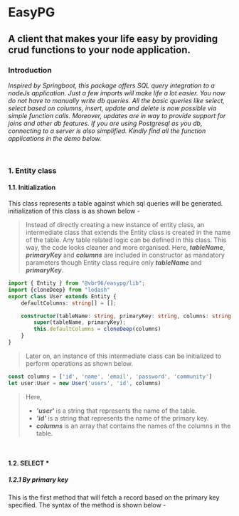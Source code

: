 # EasyPG
## A client that makes your life easy by providing crud functions to your node application.

### Introduction
*Inspired by Springboot, this package offers SQL query integration to a nodeJs application. Just a few imports will make life a lot easier. You now do not have to manually write db queries. All the basic queries like select, select based on columns, insert, update and delete is now possible via simple function calls. Moreover, updates are in way to provide support for joins and other db features. If you are using Postgresql as you db, connecting to a server is also simplified. Kindly find all the function applications in the demo below.*

<br>

### 1. Entity class

#### 1.1. Initialization

This class represents a table against which sql queries will be generated. initialization of this class is as shown below -

> Instead of directly creating a new instance of entity class, an intermediate class that extends the Entity class is created in the name of the table. Any table related logic can be defined in this class. This way, the code looks cleaner and more organised. Here, ***tableName***, ***primaryKey*** and ***columns*** are included in constructor as mandatory parameters though Entity class require only ***tableName*** and ***primaryKey***. 

```typescript
import { Entity } from "@vbr96/easypg/lib";
import {cloneDeep} from "lodash"
export class User extends Entity {
    defaultColumns: string[] = [];

    constructor(tableName: string, primaryKey: string, columns: string[]) {
        super(tableName, primaryKey);
        this.defaultColumns = cloneDeep(columns)
    }
}
```
> Later on, an instance of this intermediate class can be initialized to perform operations as shown below.

```typescript
const columns = ['id', 'name', 'email', 'password', 'community']
let user:User = new User('users', 'id', columns)
```
> Here, 
> - ***'user'*** is a string that represents the name of the table.
> - ***'id'*** is a string that represents the name of the primary key.
> - ***columns*** is an array that contains the names of the columns in the table.

<br>

#### 1.2. SELECT *

##### 1.2.1 By primary key

This is the first method that will fetch a record based on the primary key specified. The syntax of the method is shown below - 
```typescript

```